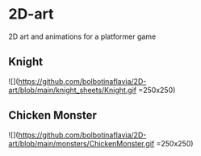 # 2D-art
2D art and animations for a platformer game

## Knight 
![](https://github.com/bolbotinaflavia/2D-art/blob/main/knight_sheets/Knight.gif =250x250)

## Chicken Monster
![](https://github.com/bolbotinaflavia/2D-art/blob/main/monsters/ChickenMonster.gif =250x250)

